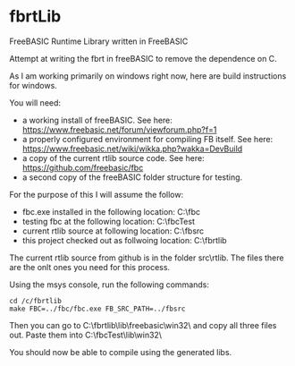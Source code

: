 # fbrtLib
FreeBASIC Runtime Library written in FreeBASIC

Attempt at writing the fbrt in freeBASIC to remove the dependence on C.

As I am working primarily on windows right now, here are build instructions for windows.

You will need:
* a working install of freeBASIC. See here: https://www.freebasic.net/forum/viewforum.php?f=1 
* a properly configured environment for compiling FB itself.  See here: https://www.freebasic.net/wiki/wikka.php?wakka=DevBuild
* a copy of the current rtlib source code. See here: https://github.com/freebasic/fbc
* a second copy of the freeBASIC folder structure for testing.

For the purpose of this I will assume the follow:
* fbc.exe installed in the following location: C:\fbc
* testing fbc at the following location: C:\fbcTest
* current rtlib source at following location: C:\fbsrc
* this project checked out as follwoing location: C:\fbrtlib

The current rtlib source from github is in the folder src\rtlib.  The files there are the onlt ones you need for this process.

Using the msys console, run the following commands:

```
cd /c/fbrtlib
make FBC=../fbc/fbc.exe FB_SRC_PATH=../fbsrc
```

Then you can go to C:\fbrtlib\lib\freebasic\win32\ and copy all three files out.  Paste them into C:\fbcTest\lib\win32\

You should now be able to compile using the generated libs.